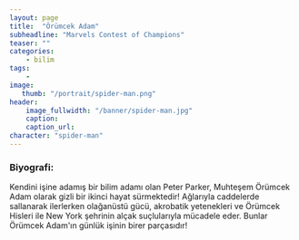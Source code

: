 ```yaml
---
layout: page
title:  "Örümcek Adam"
subheadline: "Marvels Contest of Champions"
teaser: ""
categories:
    - bilim
tags:
    -
image:
   thumb: "/portrait/spider-man.png"
header:
    image_fullwidth: "/banner/spider-man.jpg"
    caption: 
    caption_url:  
character: "spider-man"
---
```


### Biyografi:

Kendini işine adamış bir bilim adamı olan Peter Parker, Muhteşem Örümcek Adam olarak gizli bir ikinci hayat sürmektedir! Ağlarıyla caddelerde sallanarak ilerlerken olağanüstü gücü, akrobatik yetenekleri ve Örümcek Hisleri ile New York şehrinin alçak suçlularıyla mücadele eder. Bunlar Örümcek Adam'ın günlük işinin birer parçasıdır!
